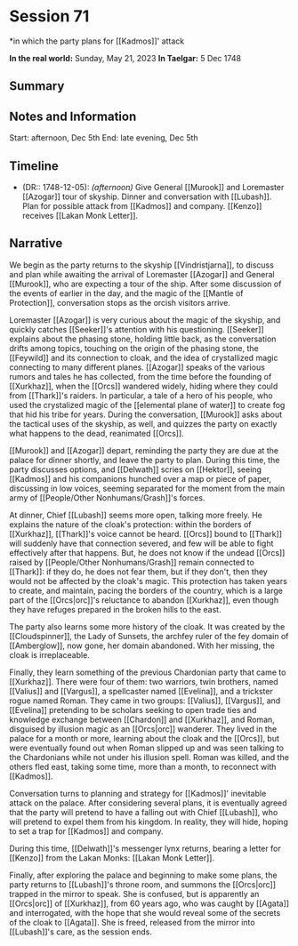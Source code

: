 # Session 71
*in which the party plans for [[Kadmos]]' attack

**In the real world:** Sunday, May 21, 2023
**In Taelgar:**  5 Dec 1748

## Summary

## Notes and Information

Start: afternoon, Dec 5th
End: late evening, Dec 5th
## Timeline

- (DR:: 1748-12-05): *(afternoon)* Give General [[Murook]] and Loremaster [[Azogar]] tour of skyship. Dinner and conversation with [[Lubash]]. Plan for possible attack from [[Kadmos]] and company. [[Kenzo]] receives [[Lakan Monk Letter]].

## Narrative

We begin as the party returns to the skyship [[Vindristjarna]], to discuss and plan while awaiting the arrival of Loremaster [[Azogar]] and General [[Murook]], who are expecting a tour of the ship. After some discussion of the events of earlier in the day, and the magic of the [[Mantle of Protection]], conversation stops as the orcish visitors arrive. 

Loremaster [[Azogar]] is very curious about the magic of the skyship, and quickly catches [[Seeker]]'s attention with his questioning. [[Seeker]] explains about the phasing stone, holding little back, as the conversation drifts among topics, touching on the origin of the phasing stone, the [[Feywild]] and its connection to cloak, and the idea of crystallized magic connecting to many different planes. [[Azogar]] speaks of the various rumors and tales he has collected, from the time before the founding of [[Xurkhaz]], when the [[Orcs]] wandered widely, hiding where they could from [[Thark]]'s raiders. In particular, a tale of a hero of his people, who used the crystalized magic of the [[elemental plane of water]] to create fog that hid his tribe for years. During the conversation, [[Murook]] asks about the tactical uses of the skyship, as well, and quizzes the party on exactly what happens to the dead, reanimated [[Orcs]]. 

[[Murook]] and [[Azogar]] depart, reminding the party they are due at the palace for dinner shortly, and leave the party to plan. During this time, the party discusses options, and [[Delwath]] scries on [[Hektor]], seeing [[Kadmos]] and his companions hunched over a map or piece of paper, discussing in low voices, seeming separated for the moment from the main army of [[People/Other Nonhumans/Grash]]'s forces. 

At dinner, Chief [[Lubash]] seems more open, talking more freely. He explains the nature of the cloak's protection: within the borders of [[Xurkhaz]], [[Thark]]'s voice cannot be heard. [[Orcs]] bound to [[Thark]] will suddenly have that connection severed, and few will be able to fight effectively after that happens. But, he does not know if the undead [[Orcs]] raised by [[People/Other Nonhumans/Grash]] remain connected to [[Thark]]: if they do, he does not fear them, but if they don't, then they would not be affected by the cloak's magic. This protection has taken years to create, and maintain, pacing the borders of the country, which is a large part of the [[Orcs|orc]]'s reluctance to abandon [[Xurkhaz]], even though they have refuges prepared in the broken hills to the east. 

The party also learns some more history of the cloak. It was created by the [[Cloudspinner]], the Lady of Sunsets, the archfey ruler of the fey domain of [[Amberglow]], now gone, her domain abandoned. With her missing, the cloak is irreplaceable. 

Finally, they learn something of the previous Chardonian party that came to [[Xurkhaz]]. There were four of them: two warriors, twin brothers, named [[Valius]] and [[Vargus]], a spellcaster named [[Evelina]], and a trickster rogue named Roman. They came in two groups: [[Valius]], [[Vargus]], and [[Evelina]] pretending to be scholars seeking to open trade ties and knowledge exchange between [[Chardon]] and [[Xurkhaz]], and Roman, disguised by illusion magic as an [[Orcs|orc]] wanderer. They lived in the palace for a month or more, learning about the cloak and the [[Orcs]], but were eventually found out when Roman slipped up and was seen talking to the Chardonians while not under his illusion spell. Roman was killed, and the others fled east, taking some time, more than a month, to reconnect with [[Kadmos]]. 

Conversation turns to planning and strategy for [[Kadmos]]' inevitable attack on the palace. After considering several plans, it is eventually agreed that the party will pretend to have a falling out with Chief [[Lubash]], who will pretend to expel them from his kingdom. In reality, they will hide, hoping to set a trap for [[Kadmos]] and company. 

During this time, [[Delwath]]'s messenger lynx returns, bearing a letter for [[Kenzo]] from the Lakan Monks: [[Lakan Monk Letter]].

Finally, after exploring the palace and beginning to make some plans, the party returns to [[Lubash]]'s throne room, and summons the [[Orcs|orc]] trapped in the mirror to speak. She is confused, but is apparently an [[Orcs|orc]] of [[Xurkhaz]], from 60 years ago, who was caught by [[Agata]] and interrogated, with the hope that she would reveal some of the secrets of the cloak to [[Agata]]. She is freed, released from the mirror into [[Lubash]]'s care, as the session ends. 

